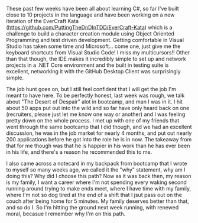 These past few weeks have been all about learning C#, so far I've built close to 10 projects in the language and have been working on a new iteration of the 
EverCraft Kata (https://github.com/PuttingTheDnDInTDD/EverCraft-Kata) which is a challenge to build a character creation module using Object Oriented Programming
and test driven development. Getting comfortable in Visual Studio has taken some time and Microsoft... come one, just give me the keyboard shortcuts from 
Visual Studio Code! I miss my multicursors!! Other than that though, the IDE makes it incredibly simple to set up and network projects in a .NET Core 
environment and the built in testing suite is excellent, networking it with the GitHub Desktop Client was surprisingly simple. 

The job hunt goes on, but I still feel confident that I will get the job I'm meant to have here. To be perfectly honest, last week was rough, we talk about "The Desert of Despair" alot in bootcamp, and man I was in it. I hit about 50
apps put out into the wild and so far have only heard back on one (recruiters, please just let me know one way or another) and I was feeling pretty down on the 
whole process. I met up with one of my friends that went through the same bootcamp that I did though, and we had an excellent discussion, he was in the job market for
nearly 4 months, and put out nearly 200 applications before he got into the role he is in now. The takeaway from that for me though was that he is happier
in his work than he has ever been in his life, and there's a reason he recommended this to me. 

I also came across a notecard in my backpack from bootcamp that I wrote to myself so many weeks ago, we called it the "why" statement, why am I doing this? 
Why did I choose this path? Now as it was back then, my reason is my family, I want a career where I'm not spending every waking second running around trying
to make ends meet, where I have time with my family, where I'm not so dog tired at the end of a shift that I jsut pass out on the couch after being home for 5
minutes. My family deserves better than that, and so do I. So I'm hitting the ground next week running, with renewed moral, becasue I remember why I'm on this 
path.
